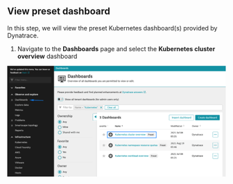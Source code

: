 ## View preset dashboard

In this step, we will view the preset Kubernetes dashboard(s) provided by Dynatrace.

1. Navigate to the **Dashboards** page and select the **Kubernetes cluster overview** dashboard

![Kubernetes Preset Dashboard](../../../assets/images/k8s_preset_dashboard.png)




